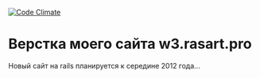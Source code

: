[![Code Climate](https://codeclimate.com/github/Rasarts/my_site.png)](https://codeclimate.com/github/Rasarts/my_site)

# Верстка моего сайта w3.rasart.pro

Новый сайт на rails планируется к середине 2012 года...
